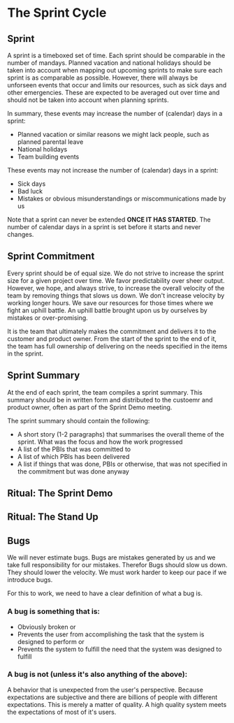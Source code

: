 # The Sprint Cycle

## Sprint

A sprint is a timeboxed set of time. Each sprint should be comparable in the number of mandays. Planned vacation and national holidays should be taken into account when mapping out upcoming sprints to make sure each sprint is as comparable as possible. However, there will always be unforseen events that occur and limits our resources, such as sick days and other emergencies. These are expected to be averaged out over time and should not be taken into account when planning sprints.

In summary, these events may increase the number of (calendar) days in a sprint:

- Planned vacation or similar reasons we might lack people, such as planned parental leave
- National holidays
- Team building events

These events may not increase the number of (calendar) days in a sprint:

- Sick days
- Bad luck
- Mistakes or obvious misunderstandings or miscommunications made by us

Note that a sprint can never be extended **ONCE IT HAS STARTED**. The number of calendar days in a sprint is set before it starts and never changes.

## Sprint Commitment

Every sprint should be of equal size. We do not strive to increase the sprint size for a given project over time. We favor predictability over sheer output. However, we hope, and always strive, to increase the overall velocity of the team by removing things that slows us down. We don't increase velocity by working longer hours. We save our resources for those times where we fight an uphill battle. An uphill battle brought upon us by ourselves by mistakes or over-promising.

It is the team that ultimately makes the commitment and delivers it to the customer and product owner. From the start of the sprint to the end of it, the team has full ownership of delivering on the needs specified in the items in the sprint.

## Sprint Summary

At the end of each sprint, the team compiles a sprint summary. This summary should be in written form and distributed to the custoemr and product owner, often as part of the Sprint Demo meeting.

The sprint summary should contain the following:

- A short story (1-2 paragraphs) that summarises the overall theme of the sprint. What was the focus and how the work progressed
- A list of the PBIs that was committed to
- A list of which PBIs has been delivered
- A list if things that was done, PBIs or otherwise, that was not specified in the commitment but was done anyway

## Ritual: The Sprint Demo

## Ritual: The Stand Up

## Bugs

We will never estimate bugs. Bugs are mistakes generated by us and we take full responsibility for our mistakes. Therefor Bugs should slow us down. They should lower the velocity. We must work harder to keep our pace if we introduce bugs.

For this to work, we need to have a clear definition of what a bug is.

### A bug is something that is:

- Obviously broken or
- Prevents the user from accomplishing the task that the system is designed to perform or
- Prevents the system to fulfill the need that the system was designed to fulfill

### A bug is not (unless it's also anything of the above):

A behavior that is unexpected from the user's perspective. Because expectations are subjective and there are billions of people with different expectations. This is merely a matter of quality. A high quality system meets the expectations of most of it's users.
